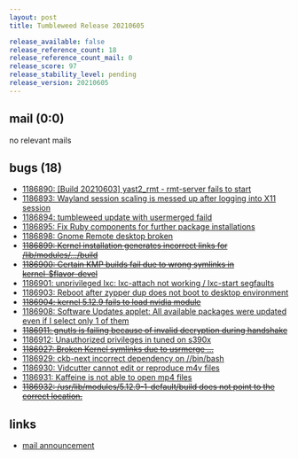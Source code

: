 ```yaml
---
layout: post
title: Tumbleweed Release 20210605

release_available: false
release_reference_count: 18
release_reference_count_mail: 0
release_score: 97
release_stability_level: pending
release_version: 20210605
---
```


## mail (0:0)

no relevant mails

## bugs (18)

<!--more-->

- [1186890: \[Build 20210603\] yast2_rmt - rmt-server fails to start](https://bugzilla.opensuse.org/show_bug.cgi?id=1186890)
- [1186893: Wayland session scaling is messed up after logging into X11 session](https://bugzilla.opensuse.org/show_bug.cgi?id=1186893)
- [1186894: tumbleweed update with usermerged faild](https://bugzilla.opensuse.org/show_bug.cgi?id=1186894)
- [1186895: Fix Ruby components for further package installations](https://bugzilla.opensuse.org/show_bug.cgi?id=1186895)
- [1186898: Gnome Remote desktop broken](https://bugzilla.opensuse.org/show_bug.cgi?id=1186898)
- ~~[1186899: Kernel installation generates incorrect links for /lib/modules/.../build](https://bugzilla.opensuse.org/show_bug.cgi?id=1186899)~~
- ~~[1186900: Certain KMP builds fail due to wrong symlinks in kernel-$flavor-devel](https://bugzilla.opensuse.org/show_bug.cgi?id=1186900)~~
- [1186901: unprivileged lxc: lxc-attach not working / lxc-start segfaults](https://bugzilla.opensuse.org/show_bug.cgi?id=1186901)
- [1186903: Reboot after zypper dup does not boot to desktop environment](https://bugzilla.opensuse.org/show_bug.cgi?id=1186903)
- ~~[1186904: kernel 5.12.9 fails to load nvidia module](https://bugzilla.opensuse.org/show_bug.cgi?id=1186904)~~
- [1186908: Software Updates applet: All available packages were updated even if I select only 1 of them](https://bugzilla.opensuse.org/show_bug.cgi?id=1186908)
- ~~[1186911: gnutls is failing because of invalid decryption during handshake](https://bugzilla.opensuse.org/show_bug.cgi?id=1186911)~~
- [1186912: Unauthorized privileges in tuned on s390x](https://bugzilla.opensuse.org/show_bug.cgi?id=1186912)
- ~~[1186927: Broken Kernel symlinks due to usrmerge ...](https://bugzilla.opensuse.org/show_bug.cgi?id=1186927)~~
- [1186929: ckb-next incorrect dependency on //bin/bash](https://bugzilla.opensuse.org/show_bug.cgi?id=1186929)
- [1186930: Vidcutter cannot edit or reproduce m4v files](https://bugzilla.opensuse.org/show_bug.cgi?id=1186930)
- [1186931: Kaffeine is not able to open mp4 files](https://bugzilla.opensuse.org/show_bug.cgi?id=1186931)
- ~~[1186932: /usr/lib/modules/5.12.9-1-default/build does not point to the correct location.](https://bugzilla.opensuse.org/show_bug.cgi?id=1186932)~~



## links

- [mail announcement](https://github.com/boombatower/tumbleweed-review/issues/10)
